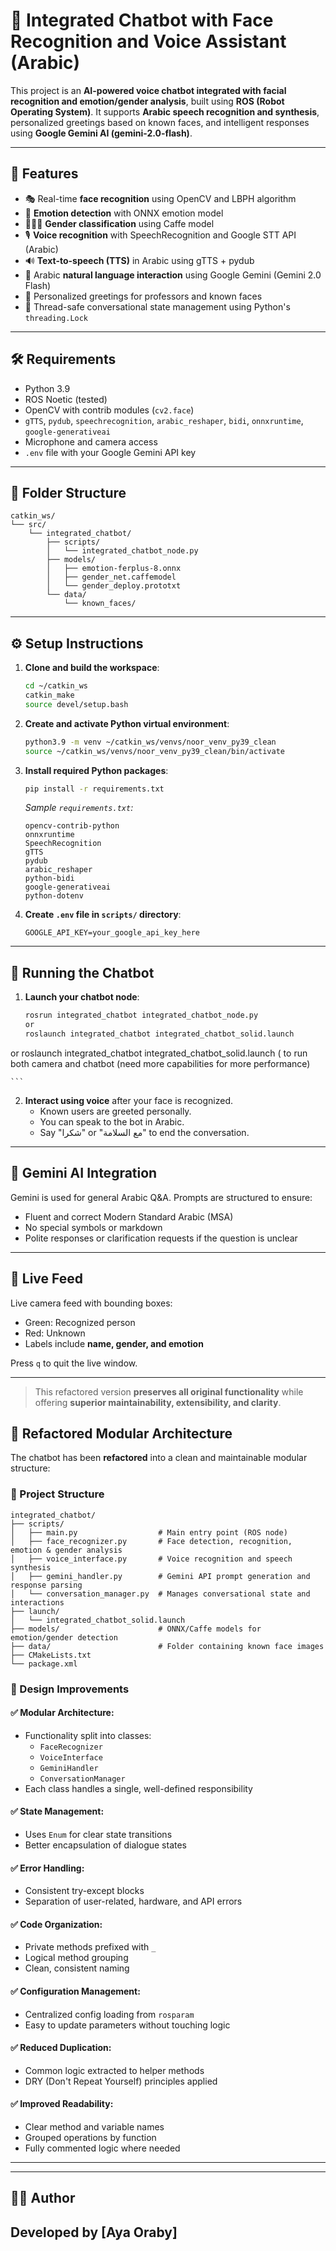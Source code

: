 # 🤖 Integrated Chatbot with Face Recognition and Voice Assistant (Arabic)

This project is an **AI-powered voice chatbot integrated with facial recognition and emotion/gender analysis**, built using **ROS (Robot Operating System)**. It supports **Arabic speech recognition and synthesis**, personalized greetings based on known faces, and intelligent responses using **Google Gemini AI (gemini-2.0-flash)**.

---

## 🧠 Features

- 🎭 Real-time **face recognition** using OpenCV and LBPH algorithm
- 🧠 **Emotion detection** with ONNX emotion model
- 🧑‍🤝‍🧑 **Gender classification** using Caffe model
- 🎙️ **Voice recognition** with SpeechRecognition and Google STT API (Arabic)
- 🔊 **Text-to-speech (TTS)** in Arabic using gTTS + pydub
- 💬 Arabic **natural language interaction** using Google Gemini (Gemini 2.0 Flash)
- 🧾 Personalized greetings for professors and known faces
- 🔐 Thread-safe conversational state management using Python's `threading.Lock`

---

## 🛠️ Requirements

- Python 3.9
- ROS Noetic (tested)
- OpenCV with contrib modules (`cv2.face`)
- `gTTS`, `pydub`, `speechrecognition`, `arabic_reshaper`, `bidi`, `onnxruntime`, `google-generativeai`
- Microphone and camera access
- `.env` file with your Google Gemini API key

---

## 📁 Folder Structure

```
catkin_ws/
└── src/
    └── integrated_chatbot/
        ├── scripts/
        │   └── integrated_chatbot_node.py
        ├── models/
        │   ├── emotion-ferplus-8.onnx
        │   ├── gender_net.caffemodel
        │   └── gender_deploy.prototxt
        └── data/
            └── known_faces/
```

---

## ⚙️ Setup Instructions

1. **Clone and build the workspace**:
    ```bash
    cd ~/catkin_ws
    catkin_make
    source devel/setup.bash
    ```

2. **Create and activate Python virtual environment**:
    ```bash
    python3.9 -m venv ~/catkin_ws/venvs/noor_venv_py39_clean
    source ~/catkin_ws/venvs/noor_venv_py39_clean/bin/activate
    ```

3. **Install required Python packages**:
    ```bash
    pip install -r requirements.txt
    ```

    _Sample `requirements.txt`:_
    ```
    opencv-contrib-python
    onnxruntime
    SpeechRecognition
    gTTS
    pydub
    arabic_reshaper
    python-bidi
    google-generativeai
    python-dotenv
    ```

4. **Create `.env` file in `scripts/` directory**:
    ```env
    GOOGLE_API_KEY=your_google_api_key_here
    ```

---

## 🚀 Running the Chatbot

1. **Launch your chatbot node**:
    ```bash
    rosrun integrated_chatbot integrated_chatbot_node.py
    or
   roslaunch integrated_chatbot integrated_chatbot_solid.launch
or 
roslaunch integrated_chatbot integrated_chatbot_solid.launch  ( to run both camera and chatbot (need more capabilities for more performance)


    ```

2. **Interact using voice** after your face is recognized.
   - Known users are greeted personally.
   - You can speak to the bot in Arabic.
   - Say "شكرا" or "مع السلامة" to end the conversation.

---


## 🧪 Gemini AI Integration

Gemini is used for general Arabic Q&A. Prompts are structured to ensure:

- Fluent and correct Modern Standard Arabic (MSA)
- No special symbols or markdown
- Polite responses or clarification requests if the question is unclear

---

## 🎥 Live Feed

Live camera feed with bounding boxes:
- Green: Recognized person
- Red: Unknown
- Labels include **name, gender, and emotion**

Press `q` to quit the live window.

---

> This refactored version **preserves all original functionality** while offering **superior maintainability, extensibility, and clarity**.

## 🧱 Refactored Modular Architecture

The chatbot has been **refactored** into a clean and maintainable modular structure:

### 📁 Project Structure

```
integrated_chatbot/
├── scripts/
│   ├── main.py                  # Main entry point (ROS node)
│   ├── face_recognizer.py       # Face detection, recognition, emotion & gender analysis
│   ├── voice_interface.py       # Voice recognition and speech synthesis
│   ├── gemini_handler.py        # Gemini API prompt generation and response parsing
│   └── conversation_manager.py  # Manages conversational state and interactions
├── launch/
│   └── integrated_chatbot_solid.launch
├── models/                      # ONNX/Caffe models for emotion/gender detection
├── data/                        # Folder containing known face images
├── CMakeLists.txt
└── package.xml
```

### 🔧 Design Improvements

#### ✅ Modular Architecture:
- Functionality split into classes:
  - `FaceRecognizer`
  - `VoiceInterface`
  - `GeminiHandler`
  - `ConversationManager`
- Each class handles a single, well-defined responsibility

#### ✅ State Management:
- Uses `Enum` for clear state transitions
- Better encapsulation of dialogue states

#### ✅ Error Handling:
- Consistent try-except blocks
- Separation of user-related, hardware, and API errors

#### ✅ Code Organization:
- Private methods prefixed with `_`
- Logical method grouping
- Clean, consistent naming

#### ✅ Configuration Management:
- Centralized config loading from `rosparam`
- Easy to update parameters without touching logic

#### ✅ Reduced Duplication:
- Common logic extracted to helper methods
- DRY (Don't Repeat Yourself) principles applied

#### ✅ Improved Readability:
- Clear method and variable names
- Grouped operations by function
- Fully commented logic where needed


---


---

## 👨‍💻 Author

Developed by [Aya Oraby]
---

